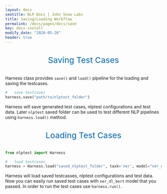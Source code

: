 ```yaml
---
layout: docs
seotitle: NLP Docs | John Snow Labs
title: Saving/Loading Workflow
permalink: /docs/pages/docs/save
key: docs-install
modify_date: "2020-05-26"
header: true
---
```


<div class="main-docs" markdown="1"><div class="h3-box" markdown="1">

<div class="heading" id="saving">Saving Test Cases</div>

Harness class provides `save()` and `load()` pipeline for the loading and saving the testcases. 
      
```python
#   save testcases   
harness.save("path/to/nlptest_folder")
```

Harness will save generated test cases, nlptest configurations and test data. Later `nlptest` saved folder can be used to test
 different NLP pipelines using `harness.load()` method.

 <div class="heading" id="loading">Loading Test Cases</div>
 
```python
from nlptest import Harness

#   load testcases
harness = Harness.load("saved_nlptest_folder", task='ner', model="ner_dl_bert", hub="johnsnowlabs")
```

Harness will load saved testcasses, nlptest configurations and test data. Now you can easily run saved test cases with
`ner_dl_bert` model that you passed. In order to run the test cases use `harness.run()`.

<style>
  .heading {
    text-align: center;
    font-size: 26px;
    font-weight: 500;
    padding-top: 20px;
    padding-bottom: 20px;
  }

  #saving {
    color: #1E77B7;
  }
  
  #loading {
    color: #1E77B7;
  }
  

</style>

</div></div>